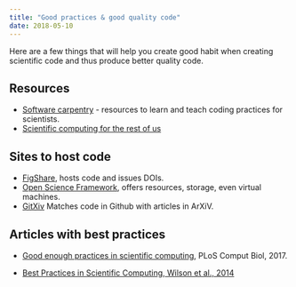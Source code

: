 ```yaml
---
title: "Good practices & good quality code"
date: 2018-05-10
---
```


Here are a few things that will help you create good habit when
creating scientific code and thus produce better quality code.

## Resources

* [Software carpentry](https://software-carpentry.org/) - resources to
  learn and teach coding practices for scientists.
* [Scientific computing for the rest of us](https://github.com/tpoisot/ScientificComputingForTheRestOfUs)

## Sites to host code

* [FigShare](http://figshare.com), hosts code and issues DOIs.
* [Open Science Framework](https://osf.io), offers resources, storage,
  even virtual machines.
* [GitXiv](https://gitxiv.com) Matches code in Github with articles in
  ArXiV.

## Articles with best practices

* [Good enough practices in scientific computing](http://journals.plos.org/ploscompbiol/article?id=10.1371/journal.pcbi.1005510), PLoS Comput Biol, 2017.

* [Best Practices in Scientific Computing, Wilson et al., 2014](http://journals.plos.org/plosbiology/article?id=10.1371/journal.pbio.1001745)
